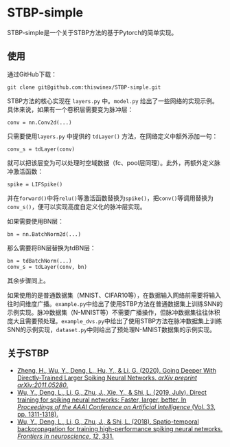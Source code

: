 # STBP-simple

STBP-simple是一个关于STBP方法的基于Pytorch的简单实现。



## 使用

通过GitHub下载：

```
git clone git@github.com:thiswinex/STBP-simple.git
```

STBP方法的核心实现在 `layers.py` 中。`model.py` 给出了一些网络的实现示例。具体来说，如果有一个卷积层需要变为脉冲层：

```
conv = nn.Conv2d(...)
```

只需要使用`layers.py` 中提供的 `tdLayer()` 方法，在网络定义中额外添加一句：

```
conv_s = tdLayer(conv)
```

就可以把该层变为可以处理时空域数据（fc、pool层同理）。此外，再额外定义脉冲激活函数：

```
spike = LIFSpike()
```

并在`forward()`中将`relu()`等激活函数替换为`spike()`，把`conv()`等调用替换为`conv_s()`，便可以实现高度自定义化的脉冲层实现。

如果需要使用BN层：

```
bn = nn.BatchNorm2d(...)
```

那么需要将BN层替换为tdBN层：

```
bn = tdBatchNorm(...)
conv_s = tdLayer(conv, bn)
```

其余步骤同上。

如果使用的是普通数据集（MNIST、CIFAR10等），在数据输入网络前需要将输入往时间维度广播。`example.py`中给出了使用STBP方法在普通数据集上训练SNN的示例实现。脉冲数据集（N-MNIST等）不需要广播操作，但脉冲数据集往往体积庞大且需要预处理。`example_dvs.py`中给出了使用STBP方法在脉冲数据集上训练SNN的示例实现，`dataset.py`中则给出了预处理N-MNIST数据集的示例实现。


## 关于STBP

- [Zheng, H., Wu, Y., Deng, L., Hu, Y., & Li, G. (2020). Going Deeper With Directly-Trained Larger Spiking Neural Networks. *arXiv preprint arXiv:2011.05280*.](https://arxiv.org/pdf/2011.05280)
- [Wu, Y., Deng, L., Li, G., Zhu, J., Xie, Y., & Shi, L. (2019, July). Direct training for spiking neural networks: Faster, larger, better. In *Proceedings of the AAAI Conference on Artificial Intelligence* (Vol. 33, pp. 1311-1318).](https://www.aaai.org/ojs/index.php/AAAI/article/view/3929/3807)
- [Wu, Y., Deng, L., Li, G., Zhu, J., & Shi, L. (2018). Spatio-temporal backpropagation for training high-performance spiking neural networks. *Frontiers in neuroscience*, *12*, 331.](https://www.frontiersin.org/articles/10.3389/fnins.2018.00331/full)